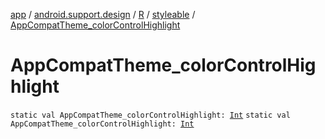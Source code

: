 [app](../../../index.md) / [android.support.design](../../index.md) / [R](../index.md) / [styleable](index.md) / [AppCompatTheme_colorControlHighlight](.)

# AppCompatTheme_colorControlHighlight

`static val AppCompatTheme_colorControlHighlight: `[`Int`](https://kotlinlang.org/api/latest/jvm/stdlib/kotlin/-int/index.html)
`static val AppCompatTheme_colorControlHighlight: `[`Int`](https://kotlinlang.org/api/latest/jvm/stdlib/kotlin/-int/index.html)